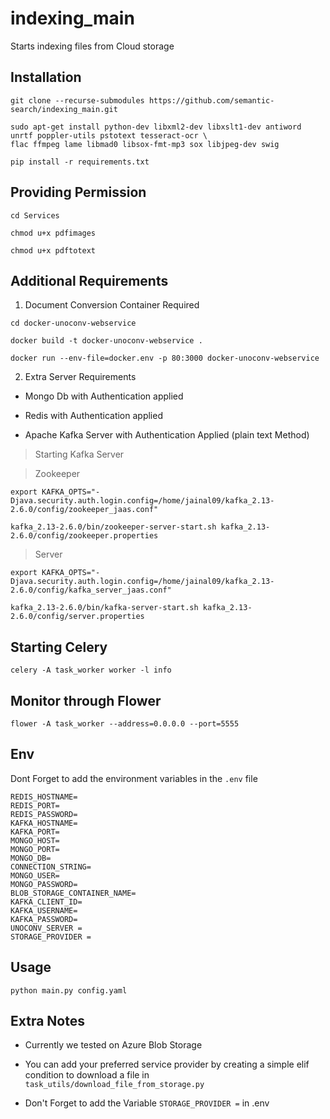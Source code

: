 # indexing_main
Starts indexing files from Cloud storage

## Installation
```
git clone --recurse-submodules https://github.com/semantic-search/indexing_main.git
```

```
sudo apt-get install python-dev libxml2-dev libxslt1-dev antiword unrtf poppler-utils pstotext tesseract-ocr \
flac ffmpeg lame libmad0 libsox-fmt-mp3 sox libjpeg-dev swig

pip install -r requirements.txt
```

## Providing Permission
```
cd Services

chmod u+x pdfimages

chmod u+x pdftotext
```
## Additional Requirements
1. Document Conversion Container Required
```
cd docker-unoconv-webservice

docker build -t docker-unoconv-webservice .

docker run --env-file=docker.env -p 80:3000 docker-unoconv-webservice
```
2. Extra Server Requirements

- Mongo Db with Authentication applied

- Redis with Authentication applied

- Apache Kafka Server with Authentication Applied (plain text Method)
> Starting Kafka Server

>Zookeeper
```
export KAFKA_OPTS="-Djava.security.auth.login.config=/home/jainal09/kafka_2.13-2.6.0/config/zookeeper_jaas.conf"

kafka_2.13-2.6.0/bin/zookeeper-server-start.sh kafka_2.13-2.6.0/config/zookeeper.properties
````
> Server
```
export KAFKA_OPTS="-Djava.security.auth.login.config=/home/jainal09/kafka_2.13-2.6.0/config/kafka_server_jaas.conf"

kafka_2.13-2.6.0/bin/kafka-server-start.sh kafka_2.13-2.6.0/config/server.properties
```


## Starting Celery

```
celery -A task_worker worker -l info
```
## Monitor through Flower

```
flower -A task_worker --address=0.0.0.0 --port=5555
```
## Env
Dont Forget to add the environment variables in the `.env` file
```.env
REDIS_HOSTNAME=
REDIS_PORT=
REDIS_PASSWORD=
KAFKA_HOSTNAME=
KAFKA_PORT=
MONGO_HOST=
MONGO_PORT=
MONGO_DB=
CONNECTION_STRING=
MONGO_USER=
MONGO_PASSWORD=
BLOB_STORAGE_CONTAINER_NAME=
KAFKA_CLIENT_ID=
KAFKA_USERNAME=
KAFKA_PASSWORD=
UNOCONV_SERVER =
STORAGE_PROVIDER = 
```

## Usage
```
python main.py config.yaml
```
## Extra Notes
- Currently we tested on Azure Blob Storage

- You can add your preferred service provider by creating 
a simple elif condition to download a file in `task_utils/download_file_from_storage.py` 
- Don't Forget to add the Variable `STORAGE_PROVIDER =`
in .env 